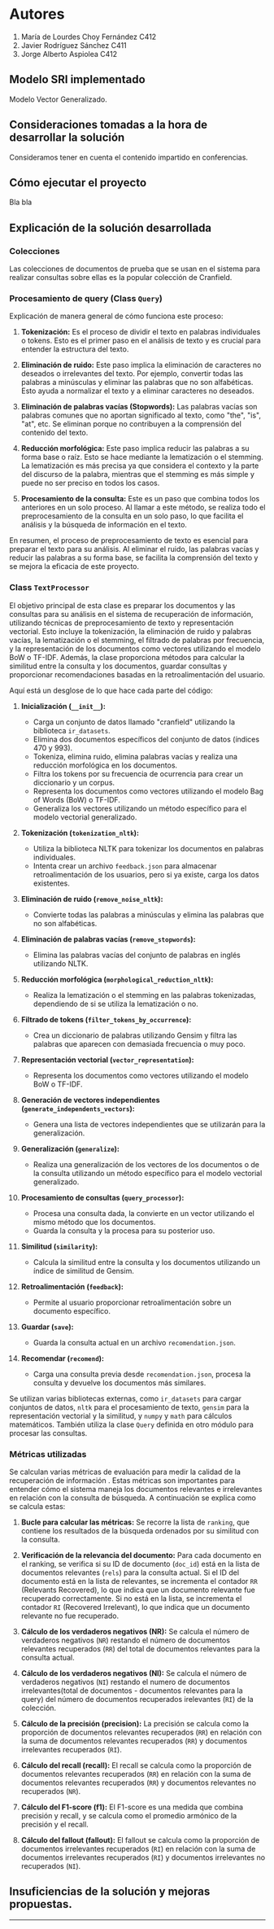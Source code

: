
# Autores

1. María de Lourdes Choy Fernández C412
2. Javier Rodríguez Sánchez C411
3. Jorge Alberto Aspiolea C412

## Modelo SRI implementado

Modelo Vector Generalizado.

## Consideraciones tomadas a la hora de desarrollar la solución

Consideramos tener en cuenta el contenido impartido en conferencias.

## Cómo ejecutar el proyecto

Bla bla

## Explicación de la solución desarrollada

### Colecciones

Las colecciones de documentos de prueba que se usan en el sistema para realizar consultas sobre ellas es la popular colección de Cranfield.

### Procesamiento de query (Class `Query`)

Explicación de manera general de cómo funciona este proceso:

1. **Tokenización:** Es el proceso de dividir el texto en palabras individuales o tokens. Esto es el primer paso en el análisis de texto y es crucial para entender la estructura del texto.

2. **Eliminación de ruido:** Este paso implica la eliminación de caracteres no deseados o irrelevantes del texto. Por ejemplo, convertir todas las palabras a minúsculas y eliminar las palabras que no son alfabéticas. Esto ayuda a normalizar el texto y a eliminar caracteres no deseados.

3. **Eliminación de palabras vacías (Stopwords):** Las palabras vacías son palabras comunes que no aportan significado al texto, como "the", "is", "at", etc. Se eliminan porque no contribuyen a la comprensión del contenido del texto.

4. **Reducción morfológica:** Este paso implica reducir las palabras a su forma base o raíz. Esto se hace mediante la lematización o el stemming. La lematización es más precisa ya que considera el contexto y la parte del discurso de la palabra, mientras que el stemming es más simple y puede no ser preciso en todos los casos.

5. **Procesamiento de la consulta:** Este es un paso que combina todos los anteriores en un solo proceso. Al llamar a este método, se realiza todo el preprocesamiento de la consulta en un solo paso, lo que facilita el análisis y la búsqueda de información en el texto.

En resumen, el proceso de preprocesamiento de texto es esencial para preparar el texto para su análisis. Al eliminar el ruido, las palabras vacías y reducir las palabras a su forma base, se facilita la comprensión del texto y se mejora la eficacia de este proyecto.

### Class `TextProcessor`

El objetivo principal de esta clase es preparar los documentos y las consultas para su análisis en el sistema de recuperación de información, utilizando técnicas de preprocesamiento de texto y representación vectorial. Esto incluye la tokenización, la eliminación de ruido y palabras vacías, la lematización o el stemming, el filtrado de palabras por frecuencia, y la representación de los documentos como vectores utilizando el modelo BoW o TF-IDF. Además, la clase proporciona métodos para calcular la similitud entre la consulta y los documentos, guardar consultas y proporcionar recomendaciones basadas en la retroalimentación del usuario.

Aquí está un desglose de lo que hace cada parte del código:

1. **Inicialización (`__init__`):**
   - Carga un conjunto de datos llamado "cranfield" utilizando la biblioteca `ir_datasets`.
   - Elimina dos documentos específicos del conjunto de datos (índices 470 y 993).
   - Tokeniza, elimina ruido, elimina palabras vacías y realiza una reducción morfológica en los documentos.
   - Filtra los tokens por su frecuencia de ocurrencia para crear un diccionario y un corpus.
   - Representa los documentos como vectores utilizando el modelo Bag of Words (BoW) o TF-IDF.
   - Generaliza los vectores utilizando un método específico para el modelo vectorial generalizado.

2. **Tokenización (`tokenization_nltk`):**
   - Utiliza la biblioteca NLTK para tokenizar los documentos en palabras individuales.
   - Intenta crear un archivo `feedback.json` para almacenar retroalimentación de los usuarios, pero si ya existe, carga los datos existentes.

3. **Eliminación de ruido (`remove_noise_nltk`):**
   - Convierte todas las palabras a minúsculas y elimina las palabras que no son alfabéticas.

4. **Eliminación de palabras vacías (`remove_stopwords`):**
   - Elimina las palabras vacías del conjunto de palabras en inglés utilizando NLTK.

5. **Reducción morfológica (`morphological_reduction_nltk`):**
   - Realiza la lematización o el stemming en las palabras tokenizadas, dependiendo de si se utiliza la lematización o no.

6. **Filtrado de tokens (`filter_tokens_by_occurrence`):**
   - Crea un diccionario de palabras utilizando Gensim y filtra las palabras que aparecen con demasiada frecuencia o muy poco.

7. **Representación vectorial (`vector_representation`):**
   - Representa los documentos como vectores utilizando el modelo BoW o TF-IDF.

8. **Generación de vectores independientes (`generate_independents_vectors`):**
   - Genera una lista de vectores independientes que se utilizarán para la generalización.

9. **Generalización (`generalize`):**
   - Realiza una generalización de los vectores de los documentos o de la consulta utilizando un método específico para el modelo vectorial generalizado.

10. **Procesamiento de consultas (`query_processor`):**
    - Procesa una consulta dada, la convierte en un vector utilizando el mismo método que los documentos.
    - Guarda la consulta y la procesa para su posterior uso.

11. **Similitud (`similarity`):**
    - Calcula la similitud entre la consulta y los documentos utilizando un índice de similitud de Gensim.

12. **Retroalimentación (`feedback`):**
    - Permite al usuario proporcionar retroalimentación sobre un documento específico.

13. **Guardar (`save`):**
    - Guarda la consulta actual en un archivo `recomendation.json`.

14. **Recomendar (`recomend`):**
    - Carga una consulta previa desde `recomendation.json`, procesa la consulta y devuelve los documentos más similares.

Se utilizan varias bibliotecas externas, como `ir_datasets` para cargar conjuntos de datos, `nltk` para el procesamiento de texto, `gensim` para la representación vectorial y la similitud, y `numpy` y `math` para cálculos matemáticos. También utiliza la clase `Query` definida en otro módulo para procesar las consultas.

### Métricas utilizadas

Se calculan varias métricas de evaluación para medir la calidad de la recuperación de información . Estas métricas son importantes para entender cómo el sistema maneja los documentos relevantes e irrelevantes en relación con la consulta de búsqueda. 
A continuación se explica como se calcula estas:

1. **Bucle para calcular las métricas:** Se recorre la lista de `ranking`, que contiene los resultados de la búsqueda ordenados por su similitud con la consulta.

2. **Verificación de la relevancia del documento:** Para cada documento en el ranking, se verifica si su ID de documento (`doc_id`) está en la lista de documentos relevantes (`rels`) para la consulta actual. Si el ID del documento está en la lista de relevantes, se incrementa el contador `RR` (Relevants Recovered), lo que indica que un documento relevante fue recuperado correctamente. Si no está en la lista, se incrementa el contador `RI` (Recovered Irrelevant), lo que indica que un documento relevante no fue recuperado.

3. **Cálculo de los verdaderos negativos (NR):** Se calcula el número de verdaderos negativos (`NR`) restando el número de documentos relevantes recuperados (`RR`) del total de documentos relevantes para la consulta actual.

4. **Cálculo de los verdaderos negativos (NI):** Se calcula el número de verdaderos negativos (`NI`) restando el numero de documentos irrelevantes(total de documentos - documentos relevantes para la query) del  número de documentos recuperados irelevantes (`RI`) de la colección.

5. **Cálculo de la precisión (precision):** La precisión se calcula como la proporción de documentos relevantes recuperados (`RR`) en relación con la suma de documentos relevantes recuperados (`RR`) y documentos irrelevantes recuperados (`RI`).

6. **Cálculo del recall (recall):** El recall se calcula como la proporción de documentos relevantes recuperados (`RR`) en relación con la suma de documentos relevantes recuperados (`RR`) y documentos relevantes no recuperados (`NR`).

7. **Cálculo del F1-score (f1):** El F1-score es una medida que combina precisión y recall, y se calcula como el promedio armónico de la precisión y el recall.

8. **Cálculo del fallout (fallout):** El fallout se calcula como la proporción de documentos irrelevantes recuperados (`RI`) en relación con la suma de documentos irrelevantes recuperados (`RI`) y documentos irrelevantes no recuperados (`NI`).

## Insuficiencias de la solución y mejoras propuestas.

----------------------------------------------------------------------------

